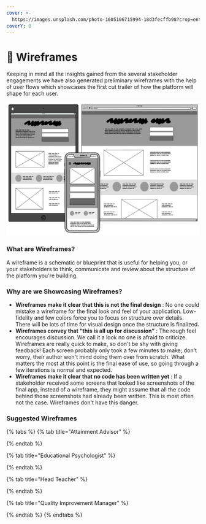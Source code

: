 ```yaml
---
cover: >-
  https://images.unsplash.com/photo-1605106715994-18d3fecffb98?crop=entropy&cs=srgb&fm=jpg&ixid=MnwxOTcwMjR8MHwxfHNlYXJjaHwxfHxwYXR0ZXJuc3xlbnwwfHx8fDE2MzU2MDc3MTc&ixlib=rb-1.2.1&q=85
coverY: 0
---
```


# 📑 Wireframes

Keeping in mind all the insights gained from the several stakeholder engagements we have also generated preliminary wireframes with the help of user flows which showcases the first cut trailer of how the platform will shape for each user.&#x20;

![Wireframes](../../.gitbook/assets/wireframes.png)

### What are Wireframes?

A wireframe is a schematic or blueprint that is useful for helping you, or your stakeholders to  think, communicate and review  about the structure of the platform you're building.

### Why are we Showcasing Wireframes?

* **Wireframes make it clear that this is not the final design** : No one could mistake a wireframe for the final look and feel of your application. Low-fidelity and few colors force you to focus on structure over details. There will be lots of time for visual design once the structure is finalized.
* **Wireframes convey that “this is all up for discussion”** : The rough feel encourages discussion. We call it a look no one is afraid to criticize. Wireframes are really quick to make, so don't be shy with giving feedback! Each screen probably only took a few minutes to make; don't worry, their author won't mind doing them over from scratch. What matters the most at this point is the final ease of use, so going through a few iterations is normal and expected.
* **Wireframes make it clear that no code has been written yet** : If a stakeholder received some screens that looked like screenshots of the final app, instead of a wireframe, they might assume that all the code behind those screenshots had already been written. This is most often not the case. Wireframes don't have this danger.

### Suggested Wireframes

{% tabs %}
{% tab title="Attainment Advisor" %}

{% endtab %}

{% tab title="Educational Psychologist" %}

{% endtab %}

{% tab title="Head Teacher" %}

{% endtab %}

{% tab title="Quality Improvement Manager" %}

{% endtab %}
{% endtabs %}
